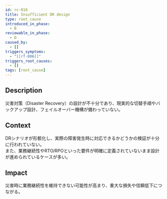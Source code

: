 ```yaml
---
id: rc-018
title: Insufficient DR design
type: root_cause
introduced_in_phase:
  - B
reviewable_in_phase:
  - D
caused_by:
  - []
triggers_symptoms:
  - "[[rf-006]]"
triggers_root_causes:
  - []
tags: [root_cause]
---
```


## Description
災害対策（Disaster Recovery）の設計が不十分であり、現実的な切替手順やバックアップ設計、フェイルオーバー機構が備わっていない。

## Context
DRシナリオが形骸化し、実際の障害発生時に対応できるかどうかの検証が十分に行われていない。  
また、業務継続性やRTO/RPOといった要件が明確に定義されていないまま設計が進められているケースが多い。

## Impact
災害時に業務継続性を維持できない可能性が高まり、重大な損失や信頼低下につながる。
